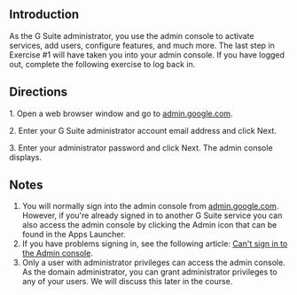 ## Introduction

As the G Suite administrator, you use the admin console to activate services, add users, configure features, and much more. The last step in Exercise #1 will have taken you into your admin console. If you have logged out, complete the following exercise to log back in.

## Directions

1\. Open a web browser window and go to [admin.google.com](https://admin.google.com/).

2\. Enter your G Suite administrator account email address and click Next.

3\. Enter your administrator password and click Next. The admin console displays.

## Notes

1.  You will normally sign into the admin console from [admin.google.com](https://admin.google.com/). However, if you're already signed in to another G Suite service you can also access the admin console by clicking the Admin icon that can be found in the Apps Launcher.
2.  If you have problems signing in, see the following article: [Can't sign in to the Admin console](https://support.google.com/a/answer/6335621 "Can't sign in to the Admin console").
3.  Only a user with administrator privileges can access the admin console. As the domain administrator, you can grant administrator privileges to any of your users. We will discuss this later in the course.
